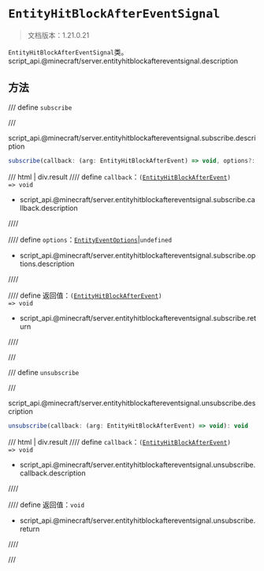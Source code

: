 # `EntityHitBlockAfterEventSignal`

> 文档版本：1.21.0.21

`EntityHitBlockAfterEventSignal`类。script_api.@minecraft/server.entityhitblockaftereventsignal.description

## 方法

/// define
`subscribe`


///

script_api.@minecraft/server.entityhitblockaftereventsignal.subscribe.description

```js
subscribe(callback: (arg: EntityHitBlockAfterEvent) => void, options?: EntityEventOptions): (arg: EntityHitBlockAfterEvent) => void
```

/// html | div.result
//// define
`callback`：<code>(<a href="../entityhitblockafterevent/">EntityHitBlockAfterEvent</a>) =&gt; void</code>

- script_api.@minecraft/server.entityhitblockaftereventsignal.subscribe.callback.description


////

//// define
`options`：[`EntityEventOptions`](./entityeventoptions.md)|`undefined`

- script_api.@minecraft/server.entityhitblockaftereventsignal.subscribe.options.description


////

//// define
返回值：<code>(<a href="../entityhitblockafterevent/">EntityHitBlockAfterEvent</a>) =&gt; void</code>

- script_api.@minecraft/server.entityhitblockaftereventsignal.subscribe.return


////

///


/// define
`unsubscribe`


///

script_api.@minecraft/server.entityhitblockaftereventsignal.unsubscribe.description

```js
unsubscribe(callback: (arg: EntityHitBlockAfterEvent) => void): void
```

/// html | div.result
//// define
`callback`：<code>(<a href="../entityhitblockafterevent/">EntityHitBlockAfterEvent</a>) =&gt; void</code>

- script_api.@minecraft/server.entityhitblockaftereventsignal.unsubscribe.callback.description


////

//// define
返回值：`void`

- script_api.@minecraft/server.entityhitblockaftereventsignal.unsubscribe.return


////

///


